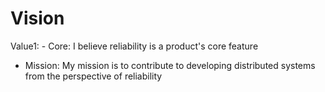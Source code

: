 # Vision

Value1: - Core: I believe reliability is a product's core feature
- Mission: My mission is to contribute to developing distributed systems from the perspective of reliability
